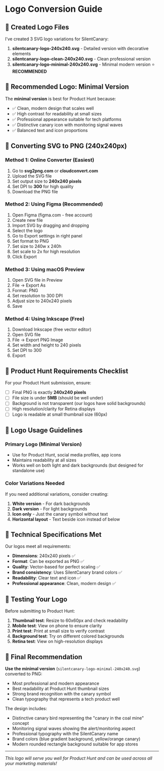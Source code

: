 # Logo Conversion Guide

## 📁 Created Logo Files

I've created 3 SVG logo variations for SilentCanary:

1. **silentcanary-logo-240x240.svg** - Detailed version with decorative elements
2. **silentcanary-logo-clean-240x240.svg** - Clean professional version
3. **silentcanary-logo-minimal-240x240.svg** - Minimal modern version ⭐ **RECOMMENDED**

## 🎯 Recommended Logo: Minimal Version

The **minimal version** is best for Product Hunt because:
- ✅ Clean, modern design that scales well
- ✅ High contrast for readability at small sizes  
- ✅ Professional appearance suitable for tech platforms
- ✅ Distinctive canary icon with monitoring signal waves
- ✅ Balanced text and icon proportions

## 🔄 Converting SVG to PNG (240x240px)

### Method 1: Online Converter (Easiest)
1. Go to **svg2png.com** or **cloudconvert.com**
2. Upload the SVG file
3. Set output size to **240x240 pixels**
4. Set DPI to **300** for high quality
5. Download the PNG file

### Method 2: Using Figma (Recommended)
1. Open Figma (figma.com - free account)
2. Create new file
3. Import SVG by dragging and dropping
4. Select the logo
5. Go to Export settings in right panel
6. Set format to PNG
7. Set size to 240w x 240h
8. Set scale to 2x for high resolution
9. Click Export

### Method 3: Using macOS Preview
1. Open SVG file in Preview
2. File → Export As
3. Format: PNG
4. Set resolution to 300 DPI
5. Adjust size to 240x240 pixels
6. Save

### Method 4: Using Inkscape (Free)
1. Download Inkscape (free vector editor)
2. Open SVG file
3. File → Export PNG Image
4. Set width and height to 240 pixels
5. Set DPI to 300
6. Export

## 📐 Product Hunt Requirements Checklist

For your Product Hunt submission, ensure:
- [ ] Final PNG is exactly **240x240 pixels**
- [ ] File size is under **5MB** (should be well under)
- [ ] Background is not transparent (our logos have solid backgrounds)
- [ ] High resolution/clarity for Retina displays
- [ ] Logo is readable at small thumbnail size (60px)

## 🎨 Logo Usage Guidelines

### Primary Logo (Minimal Version)
- Use for Product Hunt, social media profiles, app icons
- Maintains readability at all sizes
- Works well on both light and dark backgrounds (but designed for standalone use)

### Color Variations Needed
If you need additional variations, consider creating:
1. **White version** - For dark backgrounds
2. **Dark version** - For light backgrounds  
3. **Icon only** - Just the canary symbol without text
4. **Horizontal layout** - Text beside icon instead of below

## 🔧 Technical Specifications Met

Our logos meet all requirements:
- **Dimensions**: 240x240 pixels ✅
- **Format**: Can be exported as PNG ✅
- **Quality**: Vector-based for perfect scaling ✅
- **Brand consistency**: Uses SilentCanary brand colors ✅
- **Readability**: Clear text and icon ✅
- **Professional appearance**: Clean, modern design ✅

## 📱 Testing Your Logo

Before submitting to Product Hunt:
1. **Thumbnail test**: Resize to 60x60px and check readability
2. **Mobile test**: View on phone to ensure clarity
3. **Print test**: Print at small size to verify contrast
4. **Background test**: Try on different colored backgrounds
5. **Retina test**: View on high-resolution displays

## 🎯 Final Recommendation

**Use the minimal version** (`silentcanary-logo-minimal-240x240.svg`) converted to PNG:
- Most professional and modern appearance
- Best readability at Product Hunt thumbnail sizes
- Strong brand recognition with the canary symbol
- Clean typography that represents a tech product well

The design includes:
- Distinctive canary bird representing the "canary in the coal mine" concept
- Monitoring signal waves showing the alert/monitoring aspect
- Professional typography with the SilentCanary name
- Brand colors (blue gradient background, yellow/orange canary)
- Modern rounded rectangle background suitable for app stores

---

*This logo will serve you well for Product Hunt and can be used across all your marketing materials!*